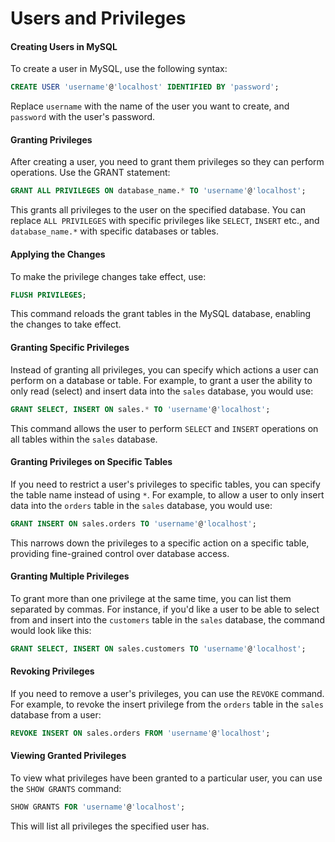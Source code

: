 # Users and Privileges

#### Creating Users in MySQL

To create a user in MySQL, use the following syntax:

```sql
CREATE USER 'username'@'localhost' IDENTIFIED BY 'password';
```

Replace `username` with the name of the user you want to create, and `password` with the user's password.

#### Granting Privileges

After creating a user, you need to grant them privileges so they can perform operations. Use the GRANT statement:

```sql
GRANT ALL PRIVILEGES ON database_name.* TO 'username'@'localhost';
```

This grants all privileges to the user on the specified database. You can replace `ALL PRIVILEGES` with specific privileges like `SELECT`, `INSERT` etc., and `database_name.*` with specific databases or tables.

#### Applying the Changes

To make the privilege changes take effect, use:

```sql
FLUSH PRIVILEGES;
```

This command reloads the grant tables in the MySQL database, enabling the changes to take effect.

#### Granting Specific Privileges

Instead of granting all privileges, you can specify which actions a user can perform on a database or table. For example, to grant a user the ability to only read (select) and insert data into the `sales` database, you would use:

```sql
GRANT SELECT, INSERT ON sales.* TO 'username'@'localhost';
```

This command allows the user to perform `SELECT` and `INSERT` operations on all tables within the `sales` database.

#### Granting Privileges on Specific Tables

If you need to restrict a user's privileges to specific tables, you can specify the table name instead of using `*`. For example, to allow a user to only insert data into the `orders` table in the `sales` database, you would use:

```sql
GRANT INSERT ON sales.orders TO 'username'@'localhost';
```

This narrows down the privileges to a specific action on a specific table, providing fine-grained control over database access.

#### Granting Multiple Privileges

To grant more than one privilege at the same time, you can list them separated by commas. For instance, if you'd like a user to be able to select from and insert into the `customers` table in the `sales` database, the command would look like this:

```sql
GRANT SELECT, INSERT ON sales.customers TO 'username'@'localhost';
```

#### Revoking Privileges

If you need to remove a user's privileges, you can use the `REVOKE` command. For example, to revoke the insert privilege from the `orders` table in the `sales` database from a user:

```sql
REVOKE INSERT ON sales.orders FROM 'username'@'localhost';
```

#### Viewing Granted Privileges

To view what privileges have been granted to a particular user, you can use the `SHOW GRANTS` command:

```sql
SHOW GRANTS FOR 'username'@'localhost';
```

This will list all privileges the specified user has.
